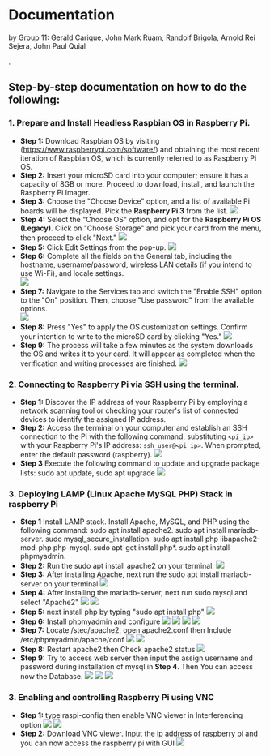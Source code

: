 # Documentation
by Group 11: Gerald Carique, John Mark Ruam, Randolf Brigola, Arnold Rei Sejera, John Paul Quial

.    
##  Step-by-step documentation on how to do the following:
### 1. Prepare and Install Headless Raspbian OS in Raspberry Pi.
* **Step 1:** Download Raspbian OS by visiting (https://www.raspberrypi.com/software/) and obtaining the most recent iteration of Raspbian OS, which is currently referred to as Raspberry Pi OS.
* **Step 2:** Insert your microSD card into your computer; ensure it has a capacity of 8GB or more. Proceed to download, install, and launch the Raspberry Pi Imager.
* **Step 3:** Choose the "Choose Device" option, and a list of available Pi boards will be displayed. Pick the **Raspberry Pi 3** from the list.
  <img src= "https://github.com/MarkRuam/Info_assure/assets/146324538/c6b5602d-90d9-4980-bd18-1d8b95626421">
* **Step 4:** Select the "Choose OS" option, and opt for the **Raspberry Pi OS (Legacy)**. Click on "Choose Storage" and pick your card from the menu, then proceed to click "Next."
   <img src= "https://github.com/MarkRuam/Info_assure/assets/146324538/abe92959-4728-4d0c-b6a7-6ac308bba209">
* **Step 5:** Click Edit Settings from the pop-up.
  <img src= "https://github.com/MarkRuam/Info_assure/assets/146324538/38445234-37ee-4224-9601-48b5e9dcdab7">
* **Step 6:** Complete all the fields on the General tab, including the hostname, username/password, wireless LAN details (if you intend to use Wi-Fi), and locale settings.  
  <img src= "https://github.com/MarkRuam/Info_assure/assets/146324538/b1c0a2da-bcd4-4c9c-9b73-9f7785596db2">
* **Step 7:** Navigate to the Services tab and switch the "Enable SSH" option to the "On" position. Then, choose "Use password" from the available options.  
  <img src="https://github.com/MarkRuam/Info_assure/assets/146324538/a9220edd-fd70-42c9-8d5e-e37891c94e73">
* **Step 8:** Press "Yes" to apply the OS customization settings. Confirm your intention to write to the microSD card by clicking "Yes."
  <img src="https://github.com/MarkRuam/Info_assure/assets/146324538/bcbe3a0c-cd55-42d3-90ac-55770135e021" >
* **Step 9:** The process will take a few minutes as the system downloads the OS and writes it to your card. It will appear as completed when the verification and writing processes are finished.
  <img src="https://github.com/MarkRuam/Info_assure/assets/146324538/49eb3d28-0c7f-491a-8606-40b0d5e239a6" >
### 2. Connecting to Raspberry Pi via SSH using the terminal. 
* **Step 1:** Discover the IP address of your Raspberry Pi by employing a network scanning tool or checking your router's list of connected devices to identify the assigned IP address.
* **Step 2:** Access the terminal on your computer and establish an SSH connection to the Pi with the following command, substituting `<pi_ip>` with your Raspberry Pi's IP address: `ssh user@<pi_ip>`. When prompted, enter the default password (raspberry).
  <img src="https://github.com/MarkRuam/Info_assure/assets/146324538/c9f6434b-fef8-4a3a-a310-6260810f8801"> 
* **Step 3** Execute the following command to update and upgrade package lists: sudo apt update, sudo apt upgrade
  <img src="https://github.com/MarkRuam/Info_assure/assets/146324538/f5648614-22f2-4575-b3c4-b8b91733dd81">
### 3. Deploying LAMP (Linux Apache MySQL PHP) Stack in raspberry Pi  
* **Step 1**  Install LAMP stack. Install Apache, MySQL, and PHP using the following command:
sudo apt install apache2.
sudo apt install mariadb-server.
sudo mysql_secure_installation.
sudo apt install php libapache2-mod-php php-mysql.
sudo apt-get install php*.
sudo apt install phpmyadmin.
* **Step 2:**  Run the sudo apt install apache2 on your terminal.
  <img src="https://github.com/MarkRuam/Info_assure/assets/146324538/1bc0e75f-22d1-4bc4-9f72-628af94011b7">
* **Step 3:** After installing Apache, next run the sudo apt install mariadb-server on your terminal
  <img src="https://github.com/MarkRuam/Info_assure/assets/146324538/a6b22191-9475-43f3-a88b-e6f005c3ac22">
* **Step 4:** After installing the mariadb-server, next run sudo mysql and select "Apache2"
  <img src="https://github.com/MarkRuam/Info_assure/assets/146324538/e470d060-0a81-46a9-88d9-7ef0fae0761b">
  <img src="https://github.com/MarkRuam/Info_assure/assets/146324538/b445238b-c289-4937-ba40-c7557b6627d4">
* **Step 5:** next install php by typing "sudo apt install php"
  <img src="https://github.com/MarkRuam/Info_assure/assets/146324538/a2172e6a-8e9d-4a77-9900-6b5ae80fba10">
* **Step 6:** Install phpmyadmin and configure 
  <img src="https://github.com/MarkRuam/Info_assure/assets/146324538/0d1a00b6-f50a-4e22-b375-af10d97a12eb">
  <img src="https://github.com/MarkRuam/Info_assure/assets/146324538/aa9fd313-91bd-4309-8877-950cbc0d6911">
  <img src="https://github.com/MarkRuam/Info_assure/assets/146324538/970bb997-e628-4f55-844f-78e2a5319403">
  <img src="https://github.com/MarkRuam/Info_assure/assets/146324538/0b49776c-4d52-4f2a-bf80-c59077448fbf">
* **Step 7:** Locate /stec/apache2, open apache2.conf then Include /etc/phpmyadmin/apache/conf
  <img src="https://github.com/MarkRuam/Info_assure/assets/146324538/788d2463-1f91-4736-b01a-e7c70da6b7fd">
  <img src="https://github.com/MarkRuam/Info_assure/assets/146324538/8c3b46ea-f8a5-4b09-860d-a5b29339e0b3">
* **Step 8:** Restart apache2 then Check apache2 status
  <img src="https://github.com/MarkRuam/Info_assure/assets/146324538/65eef558-ccfc-4601-9437-c6bd928f0d38">
* **Step 9:** Try to access web server then input the assign username and password during installation of mysql in **Step 4**. Then You can access now the Database.
  <img src="https://github.com/MarkRuam/Info_assure/assets/146324538/bbff3f99-f68f-45aa-92fd-55992f27fa95">
  <img src="https://github.com/MarkRuam/Info_assure/assets/146324538/bbb67db6-27ff-42c2-b803-f71abf06e1ee">
  <img src="https://github.com/MarkRuam/Info_assure/assets/146324538/ebfdfeeb-fdc2-4464-af45-25d83351b1ce">
### 3. Enabling and controlling Raspberry Pi using VNC  
* **Step 1:** type raspi-config then enable VNC viewer in Interferencing option
  <img src="https://github.com/MarkRuam/Info_assure/assets/146324538/6b237c33-91b8-436f-8621-7d0e3e34d8bf">
  <img src="https://github.com/MarkRuam/Info_assure/assets/146324538/38b713b1-b1f7-4d83-8ce7-7ce325285ad2">
* **Step 2:** Download VNC viewer. Input the ip address of raspberry pi and you can now access the raspberry pi with GUI
  <img src="https://github.com/MarkRuam/Info_assure/assets/146324538/798e9644-1abe-42ba-aec3-e1b4795a8f2b">
  

  



  

  




 





